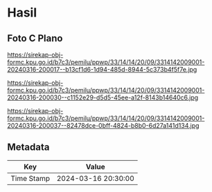 # Hasil

## Foto C Plano

https://sirekap-obj-formc.kpu.go.id/b7c3/pemilu/ppwp/33/14/14/20/09/3314142009001-20240316-200017--b13cf1d6-1d94-485d-8944-5c373b4f5f7e.jpg

https://sirekap-obj-formc.kpu.go.id/b7c3/pemilu/ppwp/33/14/14/20/09/3314142009001-20240316-200030--c1152e29-d5d5-45ee-a12f-8143b14640c6.jpg

https://sirekap-obj-formc.kpu.go.id/b7c3/pemilu/ppwp/33/14/14/20/09/3314142009001-20240316-200037--82478dce-0bff-4824-b8b0-6d27a141d134.jpg


## Metadata

| Key        | Value               |
| ---------- | ------------------- |
| Time Stamp | 2024-03-16 20:30:00 |



